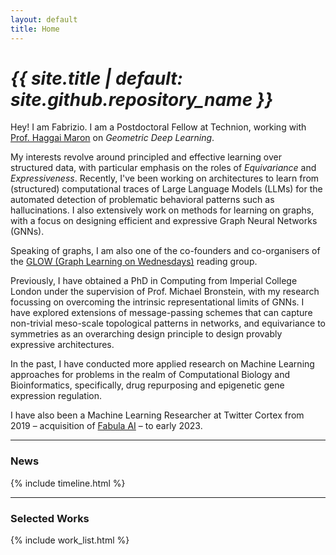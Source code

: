 ```yaml
---
layout: default
title: Home
---
```


# _{{ site.title | default: site.github.repository_name }}_

Hey! I am Fabrizio. I am a Postdoctoral Fellow at Technion, working with [Prof. Haggai Maron](https://haggaim.github.io/) on _Geometric Deep Learning_.

My interests revolve around principled and effective learning over structured data, with particular emphasis on the roles of _Equivariance_ and _Expressiveness_. Recently, I've been working on architectures to learn from (structured) computational traces of Large Language Models (LLMs) for the automated detection of problematic behavioral patterns such as hallucinations. I also extensively work on methods for learning on graphs, with a focus on designing efficient and expressive Graph Neural Networks (GNNs).

Speaking of graphs, I am also one of the co-founders and co-organisers of the [GLOW (Graph Learning on Wednesdays)](https://sites.google.com/view/graph-learning-on-weds) reading group.

Previously, I have obtained a PhD in Computing from Imperial College London under the supervision of Prof. Michael Bronstein, with my research focussing on overcoming the intrinsic representational limits of GNNs. I have explored extensions of message-passing schemes that can capture non-trivial meso-scale topological patterns in networks, and equivariance to symmetries as an overarching design principle to design provably expressive architectures.

In the past, I have conducted more applied research on Machine Learning approaches for problems in the realm of Computational Biology and Bioinformatics, specifically, drug repurposing and epigenetic gene expression regulation.

I have also been a Machine Learning Researcher at Twitter Cortex from 2019 – acquisition of [Fabula AI](https://en.wikipedia.org/wiki/Fabula_AI) – to early 2023.

<hr>

### News

{% include timeline.html %}

<hr>

### Selected Works

{% include work_list.html %}
